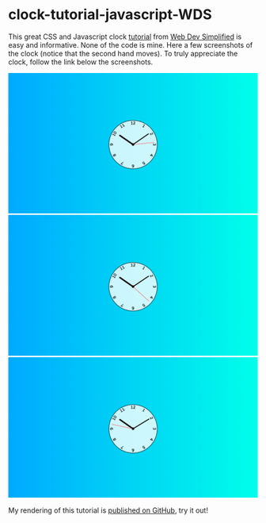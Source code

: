 # clock-tutorial-javascript-WDS

This great CSS and Javascript clock [tutorial](https://www.youtube.com/watch?v=Ki0XXrlKlHY&list=PLZlA0Gpn_vH8DWL14Wud_m8NeNNbYKOkj&index=13) from [Web Dev Simplified](https://www.youtube.com/channel/UCFbNIlppjAuEX4znoulh0Cw) is easy and informative. None of the code is mine. Here a few screenshots of the clock (notice that the second hand moves). To truly appreciate the clock, follow the link below the screenshots.

![shot 1](Assets/Images/1shot.png)
![shot 2](Assets/Images/2shot.png)
![shot 3](Assets/Images/3shot.png)

My rendering of this tutorial is [published on GitHub](https://martucazpo.github.io/clock-tutorial-javascript-WDS/), try it out!